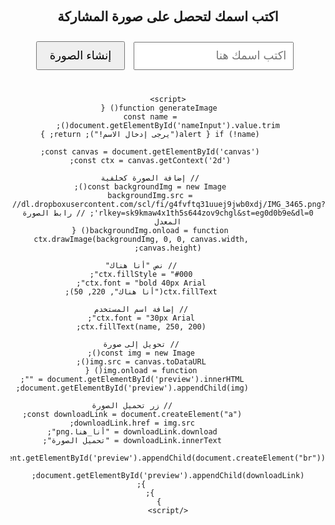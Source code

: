 <!DOCTYPE html>
<html lang="ar">
<head>
    <meta charset="UTF-8">
    <meta name="viewport" content="width=device-width, initial-scale=1.0">
    <title>أنا هنا</title>
    <style>
        body { text-align: center; font-family: Arial, sans-serif; direction: rtl; }
        #preview img { margin-top: 20px; width: 100%; max-width: 400px; }
        input { padding: 10px; margin: 10px; font-size: 18px; }
        button { padding: 10px 20px; font-size: 18px; cursor: pointer; }
    </style>
</head>
<body>
    <h2>اكتب اسمك لتحصل على صورة المشاركة</h2>
    <input type="text" id="nameInput" placeholder="اكتب اسمك هنا">
    <button onclick="generateImage()">إنشاء الصورة</button>
    <br><br>
    <canvas id="canvas" width="600" height="400" style="display:none;"></canvas>
    <div id="preview"></div>

    <script>
        function generateImage() {
            const name = document.getElementById('nameInput').value.trim();
            if (!name) { alert("يرجى إدخال الاسم!"); return; }

            const canvas = document.getElementById('canvas');
            const ctx = canvas.getContext('2d');

            // إضافة الصورة كخلفية
            const backgroundImg = new Image();
            backgroundImg.src = 'https://dl.dropboxusercontent.com/scl/fi/g4fvftq31uuej9jwb0xdj/IMG_3465.png?rlkey=sk9kmaw4x1th5s644zov9chgl&st=eg0d0b9e&dl=0'; // رابط الصورة المعدل
            backgroundImg.onload = function() {
                ctx.drawImage(backgroundImg, 0, 0, canvas.width, canvas.height);

                // نص "أنا هناك"
                ctx.fillStyle = "#000";
                ctx.font = "bold 40px Arial";
                ctx.fillText("أنا هناك", 220, 50);

                // إضافة اسم المستخدم
                ctx.font = "30px Arial";
                ctx.fillText(name, 250, 200);

                // تحويل إلى صورة
                const img = new Image();
                img.src = canvas.toDataURL();
                img.onload = function() {
                    document.getElementById('preview').innerHTML = "";
                    document.getElementById('preview').appendChild(img);

                    // زر تحميل الصورة
                    const downloadLink = document.createElement("a");
                    downloadLink.href = img.src;
                    downloadLink.download = "أنا_هنا.png";
                    downloadLink.innerText = "تحميل الصورة";
                    document.getElementById('preview').appendChild(document.createElement("br"));
                    document.getElementById('preview').appendChild(downloadLink);
                };
            };
        }
    </script>
</body>
</html>
